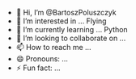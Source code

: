- 👋 Hi, I’m @BartoszPoluszczyk
- 👀 I’m interested in ... Flying
- 🌱 I’m currently learning ... Python
- 💞️ I’m looking to collaborate on ... 
- 📫 How to reach me ...
- 😄 Pronouns: ...
- ⚡ Fun fact: ...

<!---
BartoszPoluszczyk/BartoszPoluszczyk is a ✨ special ✨ repository because its `README.md` (this file) appears on your GitHub profile.
You can click the Preview link to take a look at your changes.
--->
